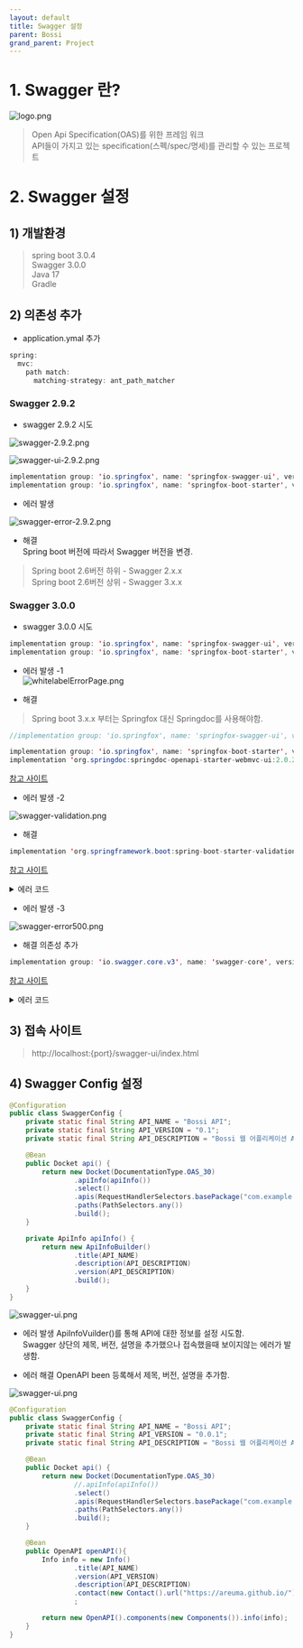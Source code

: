 ```yaml
---
layout: default
title: Swagger 설정
parent: Bossi
grand_parent: Project
---
```


# 1. Swagger 란?

 ![logo.png](/assets/images/Project/Bossi/swagger/swagger-logo.png)
 
 
> Open Api Specification(OAS)를 위한 프레임 워크  
> API들이 가지고 있는 specification(스펙/spec/명세)를 관리할 수 있는 프로젝트
  
  
# 2. Swagger 설정
    
## 1) 개발환경    
> spring boot  3.0.4  
> Swagger 3.0.0  
> Java 17  
> Gradle
  
  
## 2) 의존성 추가 
  
* application.ymal 추가 
   
```java
spring:
  mvc:
    path match:
      matching-strategy: ant_path_matcher
```    
    

### Swagger 2.9.2  

* swagger 2.9.2 시도 

![swagger-2.9.2.png](/assets/images/Project/Bossi/swagger/swagger-2.9.2.png)
     
![swagger-ui-2.9.2.png](/assets/images/Project/Bossi/swagger/swagger-ui-2.9.2.png)
      
    
    

```java
implementation group: 'io.springfox', name: 'springfox-swagger-ui', version: '2.9.4'
implementation group: 'io.springfox', name: 'springfox-boot-starter', version: '2.9.4'
```

* 에러 발생  

![swagger-error-2.9.2.png](/assets/images/Project/Bossi/swagger/swagger-error-2.9.2.png)
    
* 해결  
Spring boot 버전에 따라서 Swagger 버전을 변경. 
    

> Spring boot 2.6버전 하위 - Swagger 2.x.x  
> Spring boot 2.6버전 상위 - Swagger 3.x.x  
    

### Swagger 3.0.0
    
* swagger 3.0.0 시도  
```java
implementation group: 'io.springfox', name: 'springfox-swagger-ui', version: '3.0.0'
implementation group: 'io.springfox', name: 'springfox-boot-starter', version: '3.0.0'
```
  
  
* 에러 발생 -1   
![whitelabelErrorPage.png](/assets/images/Project/Bossi/swagger/whitelabelErrorPage.png)
      

* 해결 
> Spring boot 3.x.x 부터는 Springfox 대신 Springdoc를 사용해야함. 

```java
//implementation group: 'io.springfox', name: 'springfox-swagger-ui', version: '3.0.0' -> swagger 3.0 이상은 사용x

implementation group: 'io.springfox', name: 'springfox-boot-starter', version: '3.0.0'  
implementation 'org.springdoc:springdoc-openapi-starter-webmvc-ui:2.0.2'
``` 
[참고 사이트](https://velog.io/@layl__a/Spring-Boot-3.x-%EB%B2%84%EC%A0%84-%EC%9D%B4%ED%9B%84%EC%97%90%EC%84%9C-Swagger-%EC%82%AC%EC%9A%A9%ED%95%98%EB%8A%94)  


* 에러 발생 -2  
  
![swagger-validation.png](/assets/images/Project/Bossi/swagger/swagger-validation.png)

* 해결 

```java
implementation 'org.springframework.boot:spring-boot-starter-validation'
```   
[참고 사이트](https://stackoverflow.com/questions/36329001/unable-to-create-a-configuration-because-no-bean-validation-provider-could-be-f)  


<details>  

<summary>에러 코드</summary> 
  

> jakarta.validation.NoProviderFoundException: Unable to create a Configuration, because no Jakarta Bean Validation provider could be found. Add a provider like Hibernate Validator (RI) to your classpath.
> at jakarta.validation.Validation$GenericBootstrapImpl.configure(Validation.java:291) ~[jakarta.validation-api-3.0.2.jar:na]
> at jakarta.validation.Validation.buildDefaultValidatorFactory(Validation.java:103) ~[jakarta.validation-api-3.0.2.jar:na]
> at org.hibernate.cfg.beanvalidation.TypeSafeActivator.getValidatorFactory(TypeSafeActivator.java:479) ~[hibernate-core-6.1.7.Final.jar:6.1.7.Final]
> at org.hibernate.cfg.beanvalidation.TypeSafeActivator.activate(TypeSafeActivator.java:82) ~[hibernate-core-6.1.7.Final.jar:6.1.7.Final]
> at java.base/jdk.internal.reflect.DirectMethodHandleAccessor.invoke(DirectMethodHandleAccessor.java:104) ~[na:na]
> at java.base/java.lang.reflect.Method.invoke(Method.java:577) ~[na:na]
> at org.hibernate.cfg.beanvalidation.BeanValidationIntegrator.integrate(BeanValidationIntegrator.java:137) ~[hibernate-core-6.1.7.Final.jar:6.1.7.Final]
> at org.hibernate.internal.SessionFactoryImpl.<init>(SessionFactoryImpl.java:287) ~[hibernate-core-6.1.7.Final.jar:6.1.7.Final]
> at org.hibernate.boot.internal.SessionFactoryBuilderImpl.build(SessionFactoryBuilderImpl.java:415) ~[hibernate-core-6.1.7.Final.jar:6.1.7.Final]
> at org.hibernate.jpa.boot.internal.EntityManagerFactoryBuilderImpl.build(EntityManagerFactoryBuilderImpl.java:1423) ~[hibernate-core-6.1.7.Final.jar:6.1.7.Final]
> at org.springframework.orm.jpa.vendor.SpringHibernateJpaPersistenceProvider.createContainerEntityManagerFactory(SpringHibernateJpaPersistenceProvider.java:66) ~[spring-orm-6.0.6.jar:6.0.6]
> at org.springframework.orm.jpa.LocalContainerEntityManagerFactoryBean.createNativeEntityManagerFactory(LocalContainerEntityManagerFactoryBean.java:376) ~[spring-orm-6.0.6.jar:6.0.6]
> at org.springframework.orm.jpa.AbstractEntityManagerFactoryBean.buildNativeEntityManagerFactory(AbstractEntityManagerFactoryBean.java:409) ~[spring-orm-6.0.6.jar:6.0.6]
> at org.springframework.orm.jpa.AbstractEntityManagerFactoryBean.afterPropertiesSet(AbstractEntityManagerFactoryBean.java:396) ~[spring-orm-6.0.6.jar:6.0.6]
> at org.springframework.orm.jpa.LocalContainerEntityManagerFactoryBean.afterPropertiesSet(LocalContainerEntityManagerFactoryBean.java:352) ~[spring-orm-6.0.6.jar:6.0.6]
> at org.springframework.beans.factory.support.AbstractAutowireCapableBeanFactory.invokeInitMethods(AbstractAutowireCapableBeanFactory.java:1808) ~[spring-beans-6.0.6.jar:6.0.6]
> at org.springframework.beans.factory.support.AbstractAutowireCapableBeanFactory.initializeBean(AbstractAutowireCapableBeanFactory.java:1758) ~[spring-beans-6.0.6.jar:6.0.6]
> at org.springframework.beans.factory.support.AbstractAutowireCapableBeanFactory.doCreateBean(AbstractAutowireCapableBeanFactory.java:599) ~[spring-beans-6.0.6.jar:6.0.6]
> at org.springframework.beans.factory.support.AbstractAutowireCapableBeanFactory.createBean(AbstractAutowireCapableBeanFactory.java:521) ~[spring-beans-6.0.6.jar:6.0.6]
> at org.springframework.beans.factory.support.AbstractBeanFactory.lambda$doGetBean$0(AbstractBeanFactory.java:326) ~[spring-beans-6.0.6.jar:6.0.6]
> at org.springframework.beans.factory.support.DefaultSingletonBeanRegistry.getSingleton(DefaultSingletonBeanRegistry.java:234) ~[spring-beans-6.0.6.jar:6.0.6]
> at org.springframework.beans.factory.support.AbstractBeanFactory.doGetBean(AbstractBeanFactory.java:324) ~[spring-beans-6.0.6.jar:6.0.6]
> at org.springframework.beans.factory.support.AbstractBeanFactory.getBean(AbstractBeanFactory.java:200) ~[spring-beans-6.0.6.jar:6.0.6]
> at org.springframework.context.support.AbstractApplicationContext.getBean(AbstractApplicationContext.java:1132) ~[spring-context-6.0.6.jar:6.0.6]
> at org.springframework.context.support.AbstractApplicationContext.finishBeanFactoryInitialization(AbstractApplicationContext.java:907) ~[spring-context-6.0.6.jar:6.0.6]
> at org.springframework.context.support.AbstractApplicationContext.refresh(AbstractApplicationContext.java:584) ~[spring-context-6.0.6.jar:6.0.6]
> at org.springframework.boot.web.servlet.context.ServletWebServerApplicationContext.refresh(ServletWebServerApplicationContext.java:146) ~[spring-boot-3.0.4.jar:3.0.4]
> at org.springframework.boot.SpringApplication.refresh(SpringApplication.java:732) ~[spring-boot-3.0.4.jar:3.0.4]
> at org.springframework.boot.SpringApplication.refreshContext(SpringApplication.java:434) ~[spring-boot-3.0.4.jar:3.0.4]
> at org.springframework.boot.SpringApplication.run(SpringApplication.java:310) ~[spring-boot-3.0.4.jar:3.0.4]
> at org.springframework.boot.SpringApplication.run(SpringApplication.java:1304) ~[spring-boot-3.0.4.jar:3.0.4]
> at org.springframework.boot.SpringApplication.run(SpringApplication.java:1293) ~[spring-boot-3.0.4.jar:3.0.4]
> at com.example.bossi.BossiApplication.main(BossiApplication.java:11) ~[main/:na]
</details>   
  
* 에러 발생 -3  
    
![swagger-error500.png](/assets/images/Project/Bossi/swagger/swagger-error500.png)

  
* 해결
의존성 추가
```java
implementation group: 'io.swagger.core.v3', name: 'swagger-core', version: '2.2.8'
```
    
[참고 사이트](https://stackoverflow.com/questions/75732794/spring-boot-3-and-swagger-ui-java-lang-nosuchmethoderror-io-swagger-v3-oas-ann)

<details>  

<summary>에러 코드</summary>   
  

> java.lang.NoSuchMethodError: 'boolean io.swagger.v3.oas.models.media.Schema.getExampleSetFlag()'
> at io.swagger.v3.core.jackson.SchemaSerializer.serialize(SchemaSerializer.java:35) ~[swagger-core-jakarta-2.2.7.jar:2.2.7]
> at io.swagger.v3.core.jackson.SchemaSerializer.serialize(SchemaSerializer.java:13) ~[swagger-core-jakarta-2.2.7.jar:2.2.7]
> at com.fasterxml.jackson.databind.ser.DefaultSerializerProvider._serialize(DefaultSerializerProvider.java:480) ~[jackson-databind-2.14.2.jar:2.14.2]
> at com.fasterxml.jackson.databind.ser.DefaultSerializerProvider.serializeValue(DefaultSerializerProvider.java:319) ~[jackson-databind-2.14.2.jar:2.14.2]
> at com.fasterxml.jackson.databind.ObjectWriter$Prefetch.serialize(ObjectWriter.java:1572) ~[jackson-databind-2.14.2.jar:2.14.2]
> at com.fasterxml.jackson.databind.ObjectWriter._writeValueAndClose(ObjectWriter.java:1273) ~[jackson-databind-2.14.2.jar:2.14.2]
> at com.fasterxml.jackson.databind.ObjectWriter.writeValueAsString(ObjectWriter.java:1140) ~[jackson-databind-2.14.2.jar:2.14.2]
> at io.swagger.v3.core.util.Json.pretty(Json.java:24) ~[swagger-core-jakarta-2.2.7.jar:2.2.7]
> at io.swagger.v3.core.jackson.ModelResolver.clone(ModelResolver.java:937) ~[swagger-core-jakarta-2.2.7.jar:2.2.7]
> at io.swagger.v3.core.jackson.ModelResolver.resolve(ModelResolver.java:656) ~[swagger-core-jakarta-2.2.7.jar:2.2.7]
> at org.springdoc.core.converters.AdditionalModelsConverter.resolve(AdditionalModelsConverter.java:155) ~[springdoc-openapi-starter-common-2.0.2.jar:2.0.2]
> at org.springdoc.core.converters.FileSupportConverter.resolve(FileSupportConverter.java:69) ~[springdoc-openapi-starter-common-2.0.2.jar:2.0.2]
> at org.springdoc.core.converters.ResponseSupportConverter.resolve(ResponseSupportConverter.java:79) ~[springdoc-openapi-starter-common-2.0.2.jar:2.0.2]
> at org.springdoc.core.converters.SchemaPropertyDeprecatingConverter.resolve(SchemaPropertyDeprecatingConverter.java:92) ~[springdoc-openapi-starter-common-2.0.2.jar:2.0.2]
> at org.springdoc.core.converters.PolymorphicModelConverter.resolve(PolymorphicModelConverter.java:77) ~[springdoc-openapi-starter-common-2.0.2.jar:2.0.2]
> at org.springdoc.core.converters.PageableOpenAPIConverter.resolve(PageableOpenAPIConverter.java:93) ~[springdoc-openapi-starter-common-2.0.2.jar:2.0.2]
> at org.springdoc.core.converters.SortOpenAPIConverter.resolve(SortOpenAPIConverter.java:83) ~[springdoc-openapi-starter-common-2.0.2.jar:2.0.2]
> at io.swagger.v3.core.converter.ModelConverterContextImpl.resolve(ModelConverterContextImpl.java:97) ~[swagger-core-jakarta-2.2.7.jar:2.2.7]
> at io.swagger.v3.core.converter.ModelConverters.resolveAsResolvedSchema(ModelConverters.java:110) ~[swagger-core-jakarta-2.2.7.jar:2.2.7]
> at org.springdoc.core.utils.SpringDocAnnotationsUtils.extractSchema(SpringDocAnnotationsUtils.java:122) ~[springdoc-openapi-starter-common-2.0.2.jar:2.0.2]
> at org.springdoc.core.service.GenericParameterService.calculateSchema(GenericParameterService.java:373) ~[springdoc-openapi-starter-common-2.0.2.jar:2.0.2]
> at org.springdoc.core.service.RequestBodyService.buildRequestBody(RequestBodyService.java:281) ~[springdoc-openapi-starter-common-2.0.2.jar:2.0.2]
> at org.springdoc.core.service.RequestBodyService.calculateRequestBodyInfo(RequestBodyService.java:257) ~[springdoc-openapi-starter-common-2.0.2.jar:2.0.2]
> at org.springdoc.core.service.AbstractRequestService.build(AbstractRequestService.java:343) ~[springdoc-openapi-starter-common-2.0.2.jar:2.0.2]
> at org.springdoc.api.AbstractOpenApiResource.calculatePath(AbstractOpenApiResource.java:504) ~[springdoc-openapi-starter-common-2.0.2.jar:2.0.2]
> at org.springdoc.api.AbstractOpenApiResource.calculatePath(AbstractOpenApiResource.java:664) ~[springdoc-openapi-starter-common-2.0.2.jar:2.0.2]
> at org.springdoc.webmvc.api.OpenApiResource.lambda$calculatePath$11(OpenApiResource.java:235) ~[springdoc-openapi-starter-webmvc-api-2.0.2.jar:2.0.2]
> at java.base/java.util.Optional.ifPresent(Optional.java:178) ~[na:na]
> at org.springdoc.webmvc.api.OpenApiResource.calculatePath(OpenApiResource.java:216) ~[springdoc-openapi-starter-webmvc-api-2.0.2.jar:2.0.2]
> at org.springdoc.webmvc.api.OpenApiResource.lambda$getPaths$2(OpenApiResource.java:186) ~[springdoc-openapi-starter-webmvc-api-2.0.2.jar:2.0.2]
> at java.base/java.util.Optional.ifPresent(Optional.java:178) ~[na:na]
> at org.springdoc.webmvc.api.OpenApiResource.getPaths(OpenApiResource.java:165) ~[springdoc-openapi-starter-webmvc-api-2.0.2.jar:2.0.2]
> at org.springdoc.api.AbstractOpenApiResource.getOpenApi(AbstractOpenApiResource.java:366) ~[springdoc-openapi-starter-common-2.0.2.jar:2.0.2]
> at org.springdoc.webmvc.api.OpenApiResource.openapiJson(OpenApiResource.java:140) ~[springdoc-openapi-starter-webmvc-api-2.0.2.jar:2.0.2]
> at org.springdoc.webmvc.api.OpenApiWebMvcResource.openapiJson(OpenApiWebMvcResource.java:117) ~[springdoc-openapi-starter-webmvc-api-2.0.2.jar:2.0.2]
> at java.base/jdk.internal.reflect.DirectMethodHandleAccessor.invoke(DirectMethodHandleAccessor.java:104) ~[na:na]
> at java.base/java.lang.reflect.Method.invoke(Method.java:577) ~[na:na]
> at org.springframework.web.method.support.InvocableHandlerMethod.doInvoke(InvocableHandlerMethod.java:207) ~[spring-web-6.0.6.jar:6.0.6]
> at org.springframework.web.method.support.InvocableHandlerMethod.invokeForRequest(InvocableHandlerMethod.java:152) ~[spring-web-6.0.6.jar:6.0.6]
> at org.springframework.web.servlet.mvc.method.annotation.ServletInvocableHandlerMethod.invokeAndHandle(ServletInvocableHandlerMethod.java:117) ~[spring-webmvc-6.0.6.jar:6.0.6]
> at org.springframework.web.servlet.mvc.method.annotation.RequestMappingHandlerAdapter.invokeHandlerMethod(RequestMappingHandlerAdapter.java:884) ~[spring-webmvc-6.0.6.jar:6.0.6]
> at org.springframework.web.servlet.mvc.method.annotation.RequestMappingHandlerAdapter.handleInternal(RequestMappingHandlerAdapter.java:797) ~[spring-webmvc-6.0.6.jar:6.0.6]
> at org.springframework.web.servlet.mvc.method.AbstractHandlerMethodAdapter.handle(AbstractHandlerMethodAdapter.java:87) ~[spring-webmvc-6.0.6.jar:6.0.6]
> at org.springframework.web.servlet.DispatcherServlet.doDispatch(DispatcherServlet.java:1081) ~[spring-webmvc-6.0.6.jar:6.0.6]
> at org.springframework.web.servlet.DispatcherServlet.doService(DispatcherServlet.java:974) ~[spring-webmvc-6.0.6.jar:6.0.6]
> at org.springframework.web.servlet.FrameworkServlet.processRequest(FrameworkServlet.java:1011) ~[spring-webmvc-6.0.6.jar:6.0.6]
> at org.springframework.web.servlet.FrameworkServlet.doGet(FrameworkServlet.java:903) ~[spring-webmvc-6.0.6.jar:6.0.6]
> at jakarta.servlet.http.HttpServlet.service(HttpServlet.java:705) ~[tomcat-embed-core-10.1.5.jar:6.0]
> at org.springframework.web.servlet.FrameworkServlet.service(FrameworkServlet.java:885) ~[spring-webmvc-6.0.6.jar:6.0.6]
> at jakarta.servlet.http.HttpServlet.service(HttpServlet.java:814) ~[tomcat-embed-core-10.1.5.jar:6.0]
> at org.apache.catalina.core.ApplicationFilterChain.internalDoFilter(ApplicationFilterChain.java:223) ~[tomcat-embed-core-10.1.5.jar:10.1.5]
> at org.apache.catalina.core.ApplicationFilterChain.doFilter(ApplicationFilterChain.java:158) ~[tomcat-embed-core-10.1.5.jar:10.1.5]
> at org.apache.tomcat.websocket.server.WsFilter.doFilter(WsFilter.java:53) ~[tomcat-embed-websocket-10.1.5.jar:10.1.5]
> at org.apache.catalina.core.ApplicationFilterChain.internalDoFilter(ApplicationFilterChain.java:185) ~[tomcat-embed-core-10.1.5.jar:10.1.5]
> at org.apache.catalina.core.ApplicationFilterChain.doFilter(ApplicationFilterChain.java:158) ~[tomcat-embed-core-10.1.5.jar:10.1.5]
> at org.springframework.web.filter.OncePerRequestFilter.doFilter(OncePerRequestFilter.java:110) ~[spring-web-6.0.6.jar:6.0.6]
> at org.apache.catalina.core.ApplicationFilterChain.internalDoFilter(ApplicationFilterChain.java:185) ~[tomcat-embed-core-10.1.5.jar:10.1.5]
> at org.apache.catalina.core.ApplicationFilterChain.doFilter(ApplicationFilterChain.java:158) ~[tomcat-embed-core-10.1.5.jar:10.1.5]
> at org.springframework.web.servlet.resource.ResourceUrlEncodingFilter.doFilter(ResourceUrlEncodingFilter.java:66) ~[spring-webmvc-6.0.6.jar:6.0.6]
> at org.apache.catalina.core.ApplicationFilterChain.internalDoFilter(ApplicationFilterChain.java:185) ~[tomcat-embed-core-10.1.5.jar:10.1.5]
> at org.apache.catalina.core.ApplicationFilterChain.doFilter(ApplicationFilterChain.java:158) ~[tomcat-embed-core-10.1.5.jar:10.1.5]
> at org.springframework.security.web.FilterChainProxy.lambda$doFilterInternal$3(FilterChainProxy.java:231) ~[spring-security-web-6.0.2.jar:6.0.2]
> at org.springframework.security.web.FilterChainProxy$VirtualFilterChain.doFilter(FilterChainProxy.java:365) ~[spring-security-web-6.0.2.jar:6.0.2]
> at org.springframework.security.web.access.intercept.AuthorizationFilter.doFilter(AuthorizationFilter.java:100) ~[spring-security-web-6.0.2.jar:6.0.2]
> at org.springframework.security.web.FilterChainProxy$VirtualFilterChain.doFilter(FilterChainProxy.java:374) ~[spring-security-web-6.0.2.jar:6.0.2]
> at org.springframework.security.web.access.ExceptionTranslationFilter.doFilter(ExceptionTranslationFilter.java:126) ~[spring-security-web-6.0.2.jar:6.0.2]
> at org.springframework.security.web.access.ExceptionTranslationFilter.doFilter(ExceptionTranslationFilter.java:120) ~[spring-security-web-6.0.2.jar:6.0.2]
> at org.springframework.security.web.FilterChainProxy$VirtualFilterChain.doFilter(FilterChainProxy.java:374) ~[spring-security-web-6.0.2.jar:6.0.2]
> at org.springframework.security.web.session.SessionManagementFilter.doFilter(SessionManagementFilter.java:131) ~[spring-security-web-6.0.2.jar:6.0.2]
> at org.springframework.security.web.session.SessionManagementFilter.doFilter(SessionManagementFilter.java:85) ~[spring-security-web-6.0.2.jar:6.0.2]
> at org.springframework.security.web.FilterChainProxy$VirtualFilterChain.doFilter(FilterChainProxy.java:374) ~[spring-security-web-6.0.2.jar:6.0.2]
> at org.springframework.security.web.authentication.AnonymousAuthenticationFilter.doFilter(AnonymousAuthenticationFilter.java:100) ~[spring-security-web-6.0.2.jar:6.0.2]
> at org.springframework.security.web.FilterChainProxy$VirtualFilterChain.doFilter(FilterChainProxy.java:374) ~[spring-security-web-6.0.2.jar:6.0.2]
> at org.springframework.security.web.servletapi.SecurityContextHolderAwareRequestFilter.doFilter(SecurityContextHolderAwareRequestFilter.java:179) ~[spring-security-web-6.0.2.jar:6.0.2]
> at org.springframework.security.web.FilterChainProxy$VirtualFilterChain.doFilter(FilterChainProxy.java:374) ~[spring-security-web-6.0.2.jar:6.0.2]
> at org.springframework.security.web.savedrequest.RequestCacheAwareFilter.doFilter(RequestCacheAwareFilter.java:63) ~[spring-security-web-6.0.2.jar:6.0.2]
> at org.springframework.security.web.FilterChainProxy$VirtualFilterChain.doFilter(FilterChainProxy.java:374) ~[spring-security-web-6.0.2.jar:6.0.2]
> at org.springframework.security.web.authentication.ui.DefaultLogoutPageGeneratingFilter.doFilterInternal(DefaultLogoutPageGeneratingFilter.java:58) ~[spring-security-web-6.0.2.jar:6.0.2]
> at org.springframework.web.filter.OncePerRequestFilter.doFilter(OncePerRequestFilter.java:116) ~[spring-web-6.0.6.jar:6.0.6]
> at org.springframework.security.web.FilterChainProxy$VirtualFilterChain.doFilter(FilterChainProxy.java:374) ~[spring-security-web-6.0.2.jar:6.0.2]
> at org.springframework.security.web.authentication.ui.DefaultLoginPageGeneratingFilter.doFilter(DefaultLoginPageGeneratingFilter.java:188) ~[spring-security-web-6.0.2.jar:6.0.2]
> at org.springframework.security.web.authentication.ui.DefaultLoginPageGeneratingFilter.doFilter(DefaultLoginPageGeneratingFilter.java:174) ~[spring-security-web-6.0.2.jar:6.0.2]
> at org.springframework.security.web.FilterChainProxy$VirtualFilterChain.doFilter(FilterChainProxy.java:374) ~[spring-security-web-6.0.2.jar:6.0.2]
> at org.springframework.security.web.authentication.AbstractAuthenticationProcessingFilter.doFilter(AbstractAuthenticationProcessingFilter.java:227) ~[spring-security-web-6.0.2.jar:6.0.2]
> at org.springframework.security.web.authentication.AbstractAuthenticationProcessingFilter.doFilter(AbstractAuthenticationProcessingFilter.java:221) ~[spring-security-web-6.0.2.jar:6.0.2]
> at org.springframework.security.web.FilterChainProxy$VirtualFilterChain.doFilter(FilterChainProxy.java:374) ~[spring-security-web-6.0.2.jar:6.0.2]
> at com.example.bossi.filter.CustomAuthorizationFilter.checkAccessTokenAndAuthentication(CustomAuthorizationFilter.java:103) ~[main/:na]
> at com.example.bossi.filter.CustomAuthorizationFilter.doFilterInternal(CustomAuthorizationFilter.java:72) ~[main/:na]
> at org.springframework.web.filter.OncePerRequestFilter.doFilter(OncePerRequestFilter.java:116) ~[spring-web-6.0.6.jar:6.0.6]
> at org.springframework.security.web.FilterChainProxy$VirtualFilterChain.doFilter(FilterChainProxy.java:374) ~[spring-security-web-6.0.2.jar:6.0.2]
> at org.springframework.security.web.authentication.AbstractAuthenticationProcessingFilter.doFilter(AbstractAuthenticationProcessingFilter.java:227) ~[spring-security-web-6.0.2.jar:6.0.2]
> at org.springframework.security.web.authentication.AbstractAuthenticationProcessingFilter.doFilter(AbstractAuthenticationProcessingFilter.java:221) ~[spring-security-web-6.0.2.jar:6.0.2]
> at org.springframework.security.web.FilterChainProxy$VirtualFilterChain.doFilter(FilterChainProxy.java:374) ~[spring-security-web-6.0.2.jar:6.0.2]
> at org.springframework.security.oauth2.client.web.OAuth2AuthorizationRequestRedirectFilter.doFilterInternal(OAuth2AuthorizationRequestRedirectFilter.java:181) ~[spring-security-oauth2-client-6.0.2.jar:6.0.2]
> at org.springframework.web.filter.OncePerRequestFilter.doFilter(OncePerRequestFilter.java:116) ~[spring-web-6.0.6.jar:6.0.6]
> at org.springframework.security.web.FilterChainProxy$VirtualFilterChain.doFilter(FilterChainProxy.java:374) ~[spring-security-web-6.0.2.jar:6.0.2]
> at org.springframework.security.web.authentication.logout.LogoutFilter.doFilter(LogoutFilter.java:107) ~[spring-security-web-6.0.2.jar:6.0.2]
> at org.springframework.security.web.authentication.logout.LogoutFilter.doFilter(LogoutFilter.java:93) ~[spring-security-web-6.0.2.jar:6.0.2]
> at org.springframework.security.web.FilterChainProxy$VirtualFilterChain.doFilter(FilterChainProxy.java:374) ~[spring-security-web-6.0.2.jar:6.0.2]
> at org.springframework.web.filter.CorsFilter.doFilterInternal(CorsFilter.java:91) ~[spring-web-6.0.6.jar:6.0.6]
> at org.springframework.web.filter.OncePerRequestFilter.doFilter(OncePerRequestFilter.java:116) ~[spring-web-6.0.6.jar:6.0.6]
> at org.springframework.security.web.FilterChainProxy$VirtualFilterChain.doFilter(FilterChainProxy.java:374) ~[spring-security-web-6.0.2.jar:6.0.2]
> at org.springframework.security.web.header.HeaderWriterFilter.doHeadersAfter(HeaderWriterFilter.java:90) ~[spring-security-web-6.0.2.jar:6.0.2]
> at org.springframework.security.web.header.HeaderWriterFilter.doFilterInternal(HeaderWriterFilter.java:75) ~[spring-security-web-6.0.2.jar:6.0.2]
> at org.springframework.web.filter.OncePerRequestFilter.doFilter(OncePerRequestFilter.java:116) ~[spring-web-6.0.6.jar:6.0.6]
> at org.springframework.security.web.FilterChainProxy$VirtualFilterChain.doFilter(FilterChainProxy.java:374) ~[spring-security-web-6.0.2.jar:6.0.2]
> at org.springframework.security.web.context.SecurityContextHolderFilter.doFilter(SecurityContextHolderFilter.java:82) ~[spring-security-web-6.0.2.jar:6.0.2]
> at org.springframework.security.web.context.SecurityContextHolderFilter.doFilter(SecurityContextHolderFilter.java:69) ~[spring-security-web-6.0.2.jar:6.0.2]
> at org.springframework.security.web.FilterChainProxy$VirtualFilterChain.doFilter(FilterChainProxy.java:374) ~[spring-security-web-6.0.2.jar:6.0.2]
> at org.springframework.security.web.context.request.async.WebAsyncManagerIntegrationFilter.doFilterInternal(WebAsyncManagerIntegrationFilter.java:62) ~[spring-security-web-6.0.2.jar:6.0.2]
> at org.springframework.web.filter.OncePerRequestFilter.doFilter(OncePerRequestFilter.java:116) ~[spring-web-6.0.6.jar:6.0.6]
> at org.springframework.security.web.FilterChainProxy$VirtualFilterChain.doFilter(FilterChainProxy.java:374) ~[spring-security-web-6.0.2.jar:6.0.2]
> at org.springframework.security.web.session.DisableEncodeUrlFilter.doFilterInternal(DisableEncodeUrlFilter.java:42) ~[spring-security-web-6.0.2.jar:6.0.2]
> at org.springframework.web.filter.OncePerRequestFilter.doFilter(OncePerRequestFilter.java:116) ~[spring-web-6.0.6.jar:6.0.6]
> at org.springframework.security.web.FilterChainProxy$VirtualFilterChain.doFilter(FilterChainProxy.java:374) ~[spring-security-web-6.0.2.jar:6.0.2]
> at org.springframework.security.web.FilterChainProxy.doFilterInternal(FilterChainProxy.java:233) ~[spring-security-web-6.0.2.jar:6.0.2]
> at org.springframework.security.web.FilterChainProxy.doFilter(FilterChainProxy.java:191) ~[spring-security-web-6.0.2.jar:6.0.2]
> at org.springframework.web.filter.DelegatingFilterProxy.invokeDelegate(DelegatingFilterProxy.java:352) ~[spring-web-6.0.6.jar:6.0.6]
> at org.springframework.web.filter.DelegatingFilterProxy.doFilter(DelegatingFilterProxy.java:268) ~[spring-web-6.0.6.jar:6.0.6]
> at org.apache.catalina.core.ApplicationFilterChain.internalDoFilter(ApplicationFilterChain.java:185) ~[tomcat-embed-core-10.1.5.jar:10.1.5]
> at org.apache.catalina.core.ApplicationFilterChain.doFilter(ApplicationFilterChain.java:158) ~[tomcat-embed-core-10.1.5.jar:10.1.5]
> at org.springframework.web.filter.RequestContextFilter.doFilterInternal(RequestContextFilter.java:100) ~[spring-web-6.0.6.jar:6.0.6]
> at org.springframework.web.filter.OncePerRequestFilter.doFilter(OncePerRequestFilter.java:116) ~[spring-web-6.0.6.jar:6.0.6]
> at org.apache.catalina.core.ApplicationFilterChain.internalDoFilter(ApplicationFilterChain.java:185) ~[tomcat-embed-core-10.1.5.jar:10.1.5]
> at org.apache.catalina.core.ApplicationFilterChain.doFilter(ApplicationFilterChain.java:158) ~[tomcat-embed-core-10.1.5.jar:10.1.5]
> at org.springframework.web.filter.FormContentFilter.doFilterInternal(FormContentFilter.java:93) ~[spring-web-6.0.6.jar:6.0.6]
> at org.springframework.web.filter.OncePerRequestFilter.doFilter(OncePerRequestFilter.java:116) ~[spring-web-6.0.6.jar:6.0.6]
> at org.apache.catalina.core.ApplicationFilterChain.internalDoFilter(ApplicationFilterChain.java:185) ~[tomcat-embed-core-10.1.5.jar:10.1.5]
> at org.apache.catalina.core.ApplicationFilterChain.doFilter(ApplicationFilterChain.java:158) ~[tomcat-embed-core-10.1.5.jar:10.1.5]
> at org.springframework.web.filter.CharacterEncodingFilter.doFilterInternal(CharacterEncodingFilter.java:201) ~[spring-web-6.0.6.jar:6.0.6]
> at org.springframework.web.filter.OncePerRequestFilter.doFilter(OncePerRequestFilter.java:116) ~[spring-web-6.0.6.jar:6.0.6]
> at org.apache.catalina.core.ApplicationFilterChain.internalDoFilter(ApplicationFilterChain.java:185) ~[tomcat-embed-core-10.1.5.jar:10.1.5]
> at org.apache.catalina.core.ApplicationFilterChain.doFilter(ApplicationFilterChain.java:158) ~[tomcat-embed-core-10.1.5.jar:10.1.5]
> at org.apache.catalina.core.StandardWrapperValve.invoke(StandardWrapperValve.java:177) ~[tomcat-embed-core-10.1.5.jar:10.1.5]
> at org.apache.catalina.core.StandardContextValve.invoke(StandardContextValve.java:97) ~[tomcat-embed-core-10.1.5.jar:10.1.5]
> at org.apache.catalina.authenticator.AuthenticatorBase.invoke(AuthenticatorBase.java:542) ~[tomcat-embed-core-10.1.5.jar:10.1.5]
> at org.apache.catalina.core.StandardHostValve.invoke(StandardHostValve.java:119) ~[tomcat-embed-core-10.1.5.jar:10.1.5]
> at org.apache.catalina.valves.ErrorReportValve.invoke(ErrorReportValve.java:92) ~[tomcat-embed-core-10.1.5.jar:10.1.5]
> at org.apache.catalina.core.StandardEngineValve.invoke(StandardEngineValve.java:78) ~[tomcat-embed-core-10.1.5.jar:10.1.5]
> at org.apache.catalina.connector.CoyoteAdapter.service(CoyoteAdapter.java:357) ~[tomcat-embed-core-10.1.5.jar:10.1.5]
> at org.apache.coyote.http11.Http11Processor.service(Http11Processor.java:400) ~[tomcat-embed-core-10.1.5.jar:10.1.5]
> at org.apache.coyote.AbstractProcessorLight.process(AbstractProcessorLight.java:65) ~[tomcat-embed-core-10.1.5.jar:10.1.5]
> at org.apache.coyote.AbstractProtocol$ConnectionHandler.process(AbstractProtocol.java:859) ~[tomcat-embed-core-10.1.5.jar:10.1.5]
> at org.apache.tomcat.util.net.NioEndpoint$SocketProcessor.doRun(NioEndpoint.java:1734) ~[tomcat-embed-core-10.1.5.jar:10.1.5]
> at org.apache.tomcat.util.net.SocketProcessorBase.run(SocketProcessorBase.java:52) ~[tomcat-embed-core-10.1.5.jar:10.1.5]
> at org.apache.tomcat.util.threads.ThreadPoolExecutor.runWorker(ThreadPoolExecutor.java:1191) ~[tomcat-embed-core-10.1.5.jar:10.1.5]
> at org.apache.tomcat.util.threads.ThreadPoolExecutor$Worker.run(ThreadPoolExecutor.java:659) ~[tomcat-embed-core-10.1.5.jar:10.1.5]
> at org.apache.tomcat.util.threads.TaskThread$WrappingRunnable.run(TaskThread.java:61) ~[tomcat-embed-core-10.1.5.jar:10.1.5]
> at java.base/java.lang.Thread.run(Thread.java:833) ~[na:na]
</details>  

## 3) 접속 사이트 
> http://localhost:{port}/swagger-ui/index.html
    
## 4) Swagger Config 설정 
```java
@Configuration
public class SwaggerConfig {
    private static final String API_NAME = "Bossi API";
    private static final String API_VERSION = "0.1";
    private static final String API_DESCRIPTION = "Bossi 웹 어플리케이션 API입니다.";

    @Bean
    public Docket api() {
        return new Docket(DocumentationType.OAS_30)
                .apiInfo(apiInfo())
                .select()
                .apis(RequestHandlerSelectors.basePackage("com.example.bossi"))
                .paths(PathSelectors.any())
                .build();
    }

    private ApiInfo apiInfo() {
        return new ApiInfoBuilder()
                .title(API_NAME)
                .description(API_DESCRIPTION)
                .version(API_DESCRIPTION)
                .build();
    }
}
```

![swagger-ui.png](/assets/images/Project/Bossi/swagger/swagger-ui-error.png)

* 에러 발생 
ApiInfoVuilder()를 통해 API에 대한 정보를 설정 시도함.  
Swagger 상단의 제목, 버전, 설명을 추가했으나 접속했을때 보이지않는 에러가 발생함. 
    
* 에러 해결 
OpenAPI been 등록해서 제목, 버전, 설명을 추가함. 
    
![swagger-ui.png](/assets/images/Project/Bossi/swagger/swagger-ui.png)
```java
@Configuration
public class SwaggerConfig {
    private static final String API_NAME = "Bossi API";
    private static final String API_VERSION = "0.0.1";
    private static final String API_DESCRIPTION = "Bossi 웹 어플리케이션 API입니다.";

    @Bean
    public Docket api() {
        return new Docket(DocumentationType.OAS_30)
                //.apiInfo(apiInfo())
                .select()
                .apis(RequestHandlerSelectors.basePackage("com.example.bossi"))
                .paths(PathSelectors.any())
                .build();
    }

    @Bean
    public OpenAPI openAPI(){
        Info info = new Info()
                .title(API_NAME)
                .version(API_VERSION)
                .description(API_DESCRIPTION)
                .contact(new Contact().url("https://areuma.github.io/").email("kuuniin@gmail.com"))
                ;

        return new OpenAPI().components(new Components()).info(info);
    }
}
```